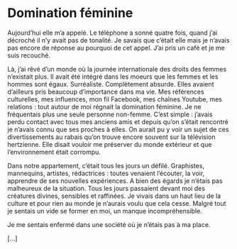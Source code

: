 # Domination féminine

Aujourd’hui elle m’a appelé. Le téléphone a sonné quatre fois, quand j’ai décroché il n’y avait pas de tonalité. Je savais que c’était elle mais je n’avais pas encore de réponse au pourquoi de cet appel. J’ai pris un café et je me suis recouché.

Là, j’ai rêvé d’un monde où la journée internationale des droits des femmes n’existait plus. Il avait été intégré dans les moeurs que les femmes et les hommes sont égaux. Surréaliste. Complètement absurde. Elles avaient d’ailleurs pris beaucoup d’importance dans ma vie. Mes références culturelles, mes influences, mon fil Facebook, mes chaînes Youtube, mes relations : tout autour de moi régnait la domination féminine. Je ne fréquentais plus une seule personne non-femme. C’est simple : j’avais perdu contact avec tous mes anciens amis et depuis qu’on s’était rencontré je n’avais connu que ses proches à elles. On aurait pu y voir un sujet de ces divertissements au rabais qu’on trouve encore souvent sur la télévision hertzienne. Elle disait vouloir me préserver du monde extérieur et que l’environnement était corrompu.

Dans notre appartement, c’était tous les jours un défilé. Graphistes, mannequins, artistes, rédactrices : toutes venaient l’écouter, la voir, apprendre de ses nouvelles expériences. A bien des égards je n’étais pas malheureux de la situation. Tous les jours passaient devant moi des créatures divines, sensibles et raffinées. Je vivais dans un haut lieu de la culture et pour rien au monde je n’aurais voulu que cela cesse. Malgré tout je sentais un vide se former en moi, un manque incompréhensible.

Je me sentais enfermé dans une société où je n’étais pas à ma place.

[...]
